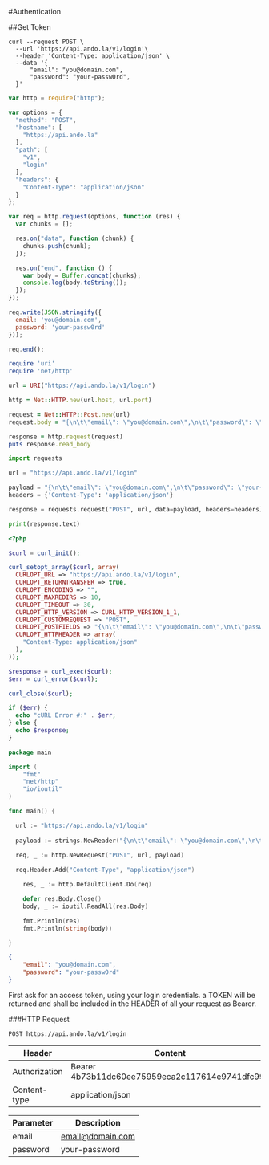 #Authentication

##Get Token

```shell
curl --request POST \
  --url 'https://api.ando.la/v1/login'\
  --header 'Content-Type: application/json' \
  --data '{
	  "email": "you@domain.com",
	  "password": "your-passw0rd",
  }'
```

```javascript
var http = require("http");

var options = {
  "method": "POST",
  "hostname": [
    "https://api.ando.la"
  ],
  "path": [
    "v1",
    "login"
  ],
  "headers": {
    "Content-Type": "application/json"
  }
};

var req = http.request(options, function (res) {
  var chunks = [];

  res.on("data", function (chunk) {
    chunks.push(chunk);
  });

  res.on("end", function () {
    var body = Buffer.concat(chunks);
    console.log(body.toString());
  });
});

req.write(JSON.stringify({ 
  email: 'you@domain.com',
  password: 'your-passw0rd'
}));

req.end();
```

```ruby
require 'uri'
require 'net/http'

url = URI("https://api.ando.la/v1/login")

http = Net::HTTP.new(url.host, url.port)

request = Net::HTTP::Post.new(url)
request.body = "{\n\t\"email\": \"you@domain.com\",\n\t\"password\": \"your-passw0rd\"\n}"

response = http.request(request)
puts response.read_body
```

```python
import requests

url = "https://api.ando.la/v1/login"

payload = "{\n\t\"email\": \"you@domain.com\",\n\t\"password\": \"your-passw0rd\"}"
headers = {'Content-Type': 'application/json'}

response = requests.request("POST", url, data=payload, headers=headers)

print(response.text)
```

```php
<?php

$curl = curl_init();

curl_setopt_array($curl, array(
  CURLOPT_URL => "https://api.ando.la/v1/login",
  CURLOPT_RETURNTRANSFER => true,
  CURLOPT_ENCODING => "",
  CURLOPT_MAXREDIRS => 10,
  CURLOPT_TIMEOUT => 30,
  CURLOPT_HTTP_VERSION => CURL_HTTP_VERSION_1_1,
  CURLOPT_CUSTOMREQUEST => "POST",
  CURLOPT_POSTFIELDS => "{\n\t\"email\": \"you@domain.com\",\n\t\"password\": \"your-passw0rd\"\n}",
  CURLOPT_HTTPHEADER => array(
    "Content-Type: application/json"
  ),
));

$response = curl_exec($curl);
$err = curl_error($curl);

curl_close($curl);

if ($err) {
  echo "cURL Error #:" . $err;
} else {
  echo $response;
}
```

```go
package main

import (
	"fmt"
	"net/http"
	"io/ioutil"
)

func main() {

  url := "https://api.ando.la/v1/login"
  
  payload := strings.NewReader("{\n\t\"email\": \"you@domain.com\",\n\t\"password\": \"your-passw0rd\"\n}")

  req, _ := http.NewRequest("POST", url, payload)
  
  req.Header.Add("Content-Type", "application/json")

	res, _ := http.DefaultClient.Do(req)

	defer res.Body.Close()
	body, _ := ioutil.ReadAll(res.Body)

	fmt.Println(res)
	fmt.Println(string(body))

}
```

```json
{
	"email": "you@domain.com",
	"password": "your-passw0rd"
}
```

First ask for an access token, using your login credentials. a TOKEN will be returned and shall be included in the HEADER of all your request as Bearer.

###HTTP Request

`POST https://api.ando.la/v1/login`

Header | Content
--------- | -----------
Authorization | Bearer 4b73b11dc60ee75959eca2c117614e9741dfc99a
Content-type | application/json

Parameter | Description
--------- | -----------
email | email@domain.com
password | your-password
